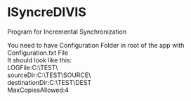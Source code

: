 # ISyncreDIVIS
Program for Incremental Synchronization

You need to have Configuration Folder in root of the app with Configuration.txt File\
It should look like this:\
LOGFile:C:\TEST\ \
sourceDir:C:\TEST\SOURCE\ \
destinationDir:C:\TEST\DEST \
MaxCopiesAllowed:4
